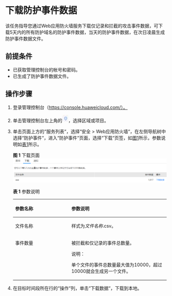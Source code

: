# 下载防护事件数据<a name="waf_01_0077"></a>

该任务指导您通过Web应用防火墙服务下载仅记录和拦截的攻击事件数据，可下载5天内的所有防护域名的防护事件数据，当天的防护事件数据，在次日凌晨生成防护事件数据文件。

## 前提条件<a name="section1176215532159"></a>

-   已获取管理控制台的帐号和密码。
-   已生成了防护事件数据文件。

## 操作步骤<a name="section77018751616"></a>

1.  登录管理控制台（https://console.huaweicloud.com/）。
2.  单击管理控制台左上角的![](figures/选择区域图标.jpg)，选择区域或项目。
3.  单击页面上方的“服务列表“，选择“安全  \>  Web应用防火墙“，在左侧导航树中选择“防护事件“，进入“防护事件“页面，选择“下载“页签，如[图1](#fig667514141105)所示，参数说明如[表1](#table3449146163213)所示。

    **图 1**  下载页面<a name="fig667514141105"></a>  
    ![](figures/下载页面.png "下载页面")

    **表 1**  参数说明

    <a name="table3449146163213"></a>
    <table><thead align="left"><tr id="row1845012462324"><th class="cellrowborder" valign="top" width="36.57%" id="mcps1.2.3.1.1"><p id="p84501346193210"><a name="p84501346193210"></a><a name="p84501346193210"></a>参数名称</p>
    </th>
    <th class="cellrowborder" valign="top" width="63.43%" id="mcps1.2.3.1.2"><p id="p1245011464323"><a name="p1245011464323"></a><a name="p1245011464323"></a>参数说明</p>
    </th>
    </tr>
    </thead>
    <tbody><tr id="row19450114614323"><td class="cellrowborder" valign="top" width="36.57%" headers="mcps1.2.3.1.1 "><p id="p164501946183213"><a name="p164501946183213"></a><a name="p164501946183213"></a>文件名称</p>
    </td>
    <td class="cellrowborder" valign="top" width="63.43%" headers="mcps1.2.3.1.2 "><p id="p1345014617322"><a name="p1345014617322"></a><a name="p1345014617322"></a>样式为<i><span class="varname" id="varname4624121425214"><a name="varname4624121425214"></a><a name="varname4624121425214"></a>文件名称</span></i>.csv。</p>
    </td>
    </tr>
    <tr id="row124508467329"><td class="cellrowborder" valign="top" width="36.57%" headers="mcps1.2.3.1.1 "><p id="p64501046103217"><a name="p64501046103217"></a><a name="p64501046103217"></a>事件数量</p>
    </td>
    <td class="cellrowborder" valign="top" width="63.43%" headers="mcps1.2.3.1.2 "><p id="p1645014463327"><a name="p1645014463327"></a><a name="p1645014463327"></a>被拦截和仅记录的事件总数量。</p>
    <div class="note" id="note2504194613499"><a name="note2504194613499"></a><a name="note2504194613499"></a><span class="notetitle"> 说明： </span><div class="notebody"><p id="p1504134664913"><a name="p1504134664913"></a><a name="p1504134664913"></a>单个文件的事件总数量最大值为10000，超过10000就会生成另一个文件。</p>
    </div></div>
    </td>
    </tr>
    </tbody>
    </table>

4.  在目标时间段所在行的“操作“列，单击“下载数据“，下载到本地。

